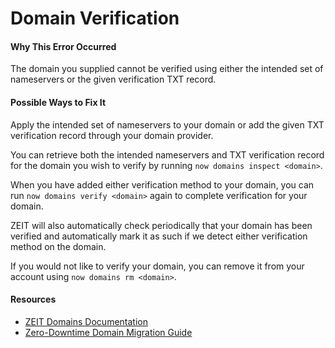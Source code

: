 # Domain Verification

#### Why This Error Occurred

The domain you supplied cannot be verified using either the intended set of nameservers or the given verification TXT record.

#### Possible Ways to Fix It

Apply the intended set of nameservers to your domain or add the given TXT verification record through your domain provider.

You can retrieve both the intended nameservers and TXT verification record for the domain you wish to verify by running `now domains inspect <domain>`.

When you have added either verification method to your domain, you can run `now domains verify <domain>` again to complete verification for your domain.

ZEIT will also automatically check periodically that your domain has been verified and automatically mark it as such if we detect either verification method on the domain.

If you would not like to verify your domain, you can remove it from your account using `now domains rm <domain>`.

#### Resources
- [ZEIT Domains Documentation](https://zeit.co/docs/v2/domains-and-aliases/adding-a-domain/)
- [Zero-Downtime Domain Migration Guide](https://zeit.co/docs/v2/domains-and-aliases/zero-downtime-domain-migration/)
